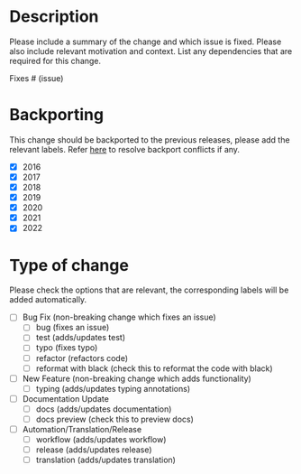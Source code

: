 # Description

Please include a summary of the change and which issue is fixed. Please also include relevant motivation and context. 
List any dependencies that are required for this change.

Fixes # (issue)

# Backporting

This change should be backported to the previous releases, please add the relevant labels.
Refer [here](https://github.com/haiiliin/abqpy/discussions/1500) to resolve backport conflicts if any.

- [x] 2016
- [x] 2017
- [x] 2018
- [x] 2019
- [x] 2020
- [x] 2021
- [x] 2022

# Type of change

Please check the options that are relevant, the corresponding labels will be added automatically.

- [ ] Bug Fix (non-breaking change which fixes an issue)
  - [ ] bug (fixes an issue)
  - [ ] test (adds/updates test)
  - [ ] typo (fixes typo)
  - [ ] refactor (refactors code)
  - [ ] reformat with black (check this to reformat the code with black)
- [ ] New Feature (non-breaking change which adds functionality)
  - [ ] typing (adds/updates typing annotations)
- [ ] Documentation Update
  - [ ] docs (adds/updates documentation)
  - [ ] docs preview (check this to preview docs)
- [ ] Automation/Translation/Release
  - [ ] workflow (adds/updates workflow)
  - [ ] release (adds/updates release)
  - [ ] translation (adds/updates translation)
